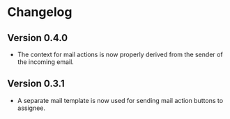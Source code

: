 # Changelog

## Version 0.4.0

- The context for mail actions is now properly derived from the sender of the incoming email.

## Version 0.3.1

- A separate mail template is now used for sending mail action buttons to assignee.

